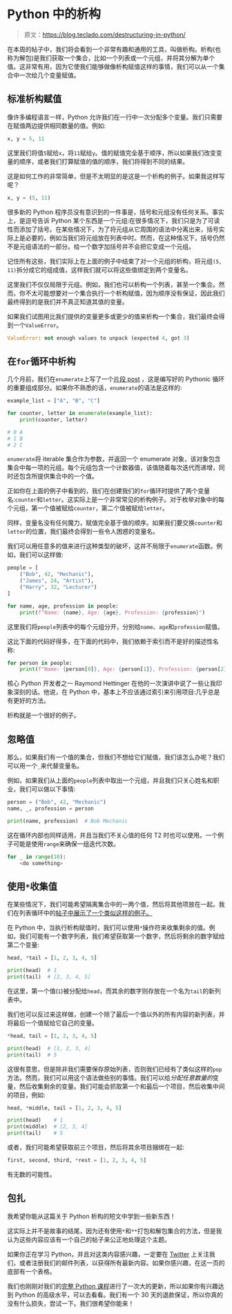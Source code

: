 # Python 中的析构

> 原文：<https://blog.teclado.com/destructuring-in-python/>

在本周的帖子中，我们将会看到一个非常有趣和通用的工具，叫做析构。析构(也称为解包)是我们获取一个集合，比如一个列表或一个元组，并将其分解为单个值。这非常有用，因为它使我们能够做像析构赋值这样的事情，我们可以从一个集合中一次给几个变量赋值。

## 标准析构赋值

像许多编程语言一样，Python 允许我们在一行中一次分配多个变量。我们只需要在赋值两边提供相同数量的值。例如:

```py
x, y = 5, 11 
```

这里我们将值`5`赋给`x`，将`11`赋给`y`。值的赋值完全基于顺序，所以如果我们改变变量的顺序，或者我们打算赋值的值的顺序，我们将得到不同的结果。

这是如何工作的非常简单，但是不太明显的是这是一个析构的例子。如果我这样写呢？

```py
x, y = (5, 11) 
```

很多新的 Python 程序员没有意识到的一件事是，括号和元组没有任何关系。事实上，是逗号告诉 Python 某个东西是一个元组:在很多情况下，我们只是为了可读性而添加了括号。在某些情况下，为了将元组从它周围的语法中分离出来，括号实际上是必要的，例如当我们将元组放在列表中时。然而，在这种情况下，括号仍然不是元组语法的一部分。给一个数字加括号并不会把它变成一个元组。

记住所有这些，我们实际上在上面的例子中结束了对一个元组的析构，将元组`(5, 11)`拆分成它的组成值，这样我们就可以将这些值绑定到两个变量名。

这里我们不仅仅局限于元组。例如，我们也可以析构一个列表，甚至一个集合。然而，你不太可能想要对一个集合执行一个析构赋值，因为顺序没有保证，因此我们最终得到的是我们并不真正知道其值的变量。

如果我们试图用比我们提供的变量更多或更少的值来析构一个集合，我们最终会得到一个`ValueError`。

```py
ValueError: not enough values to unpack (expected 4, got 3) 
```

## 在`for`循环中析构

几个月前，我们在`enumerate`上写了一个[片段 post](https://blog.teclado.com/python-enumerate/) ，这是编写好的 Pythonic 循环的重要组成部分。如果你不熟悉的话，`enumerate`的语法是这样的:

```py
example_list = ["A", "B", "C"]

for counter, letter in enumerate(example_list):
	print(counter, letter)

# 0 A
# 1 B
# 2 C 
```

`enumerate`将 iterable 集合作为参数，并返回一个 enumerate 对象，该对象包含集合中每一项的元组。每个元组包含一个计数器值，该值随着每次迭代而递增，同时还包含所提供集合中的一个值。

正如你在上面的例子中看到的，我们在创建我们的`for`循环时提供了两个变量名:`counter`和`letter`。这实际上是一个非常常见的析构例子。对于枚举对象中的每个元组，第一个值被赋给`counter`，第二个值被赋给`letter`。

同样，变量名没有任何魔力，赋值完全基于值的顺序。如果我们要交换`counter`和`letter`的位置，我们最终会得到一些令人困惑的变量名。

我们可以用任意多的值来进行这种类型的破坏，这并不局限于`enumerate`函数。例如，我们可以这样做:

```py
people = [
	("Bob", 42, "Mechanic"),
	("James", 24, "Artist"),
	("Harry", 32, "Lecturer")
]

for name, age, profession in people:
	print(f"Name: {name}, Age: {age}, Profession: {profession}") 
```

这里我们将`people`列表中的每个元组分开，分别给`name`、`age`和`profession`赋值。

这比下面的代码好得多，在下面的代码中，我们依赖于索引而不是好的描述性名称:

```py
for person in people:
	print(f"Name: {person[0]}, Age: {person[1]}, Profession: {person[2]}") 
```

核心 Python 开发者之一 Raymond Hettinger 在他的一次演讲中说了一些让我印象深刻的话。他说，在 Python 中，基本上不应该通过索引来引用项目:几乎总是有更好的方法。

析构就是一个很好的例子。

## 忽略值

那么，如果我们有一个值的集合，但我们不想给它们赋值，我们该怎么办呢？我们可以用一个`_`来代替变量名。

例如，如果我们从上面的`people`列表中取出一个元组，并且我们只关心姓名和职业，我们可以做以下事情:

```py
person = ("Bob", 42, "Mechanic")
name, _, profession = person

print(name, profession)  # Bob Mechanic 
```

这在循环内部也同样适用，并且当我们不关心值的任何 T2 时也可以使用。一个例子可能是使用`range`来确保一组迭代次数。

```py
for _ in range(10):
	<do something> 
```

## 使用`*`收集值

在某些情况下，我们可能希望隔离集合中的一两个值，然后将其他项放在一起。我们在列表循环中的[帖子中展示了一个类似这样的例子。](https://blog.teclado.com/coding-interview-problems-rotating-a-list/)

在 Python 中，当执行析构赋值时，我们可以使用`*`操作符来收集剩余的值。例如，我们可能有一个数字列表，我们希望获取第一个数字，然后将剩余的数字赋给第二个变量:

```py
head, *tail = [1, 2, 3, 4, 5]

print(head)  # 1
print(tail)  # [2, 3, 4, 5] 
```

在这里，第一个值(`1`)被分配给`head`，而其余的数字则存放在一个名为`tail`的新列表中。

我们也可以反过来这样做，创建一个除了最后一个值以外的所有内容的新列表，并将最后一个值赋给它自己的变量。

```py
*head, tail = [1, 2, 3, 4, 5]

print(head)  # [1, 2, 3, 4]
print(tail)  # 5 
```

这很有意思，但是除非我们需要保存原始列表，否则我们已经有了类似这样的`pop`方法。然而，我们可以用这个语法做些别的事情。我们可以给*分配任意数量的*变量，然后收集剩余的变量。我们可能会抓取第一个和最后一个项目，然后收集中间的项目，例如:

```py
head, *middle, tail = [1, 2, 3, 4, 5]

print(head)    # 1
print(middle)  # [2, 3, 4]
print(tail)    # 5 
```

或者，我们可能希望获取前三个项目，然后将其余项目捆绑在一起:

```py
first, second, third, *rest = [1, 2, 3, 4, 5] 
```

有无数的可能性。

## 包扎

我希望你能从这篇关于 Python 析构的短文中学到一些新东西！

这实际上并不是故事的结尾，因为还有使用`*`和`**`打包和解包集合的方法，但是我认为这些内容应该有一个自己的帖子来公正地处理这个主题。

如果你正在学习 Python，并且对这类内容感兴趣，一定要在 [Twitter](https://twitter.com/TecladoCode) 上关注我们，或者注册我们的邮件列表，以获得所有最新内容。如果你感兴趣，在这一页的底部有一个表格。

我们也刚刚对我们的[完整 Python 课程](https://go.tecla.do/complete-python-sale)进行了一次大的更新，所以如果你有兴趣达到 Python 的高级水平，可以去看看。我们有一个 30 天的退款保证，所以你真的没有什么损失，尝试一下。我们很希望你能来！